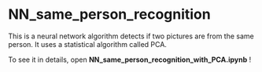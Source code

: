 # NN_same_person_recognition
This is a neural network algorithm detects if two pictures are from the same person. It uses a statistical algorithm called PCA.

To see it in details, open **NN_same_person_recognition_with_PCA.ipynb** !
